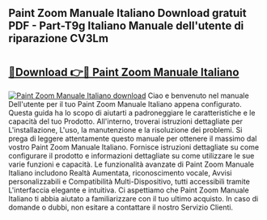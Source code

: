 ## Paint Zoom Manuale Italiano Download gratuit PDF - Part-T9g Italiano Manuale dell'utente di riparazione CV3Lm

# <h2><a href="http://dfee1fm.blite.top/?on=Paint+Zoom+Manuale+Italiano">🔗Download 👉🔴 Paint Zoom Manuale Italiano</a></h2>

[![Paint Zoom Manuale Italiano download](https://i.imgur.com/lujVjoI.png)](http://dfee1fm.blite.top/?on=Paint+Zoom+Manuale+Italiano)
Ciao e benvenuto nel manuale Dell'utente per il tuo Paint Zoom Manuale Italiano appena configurato. Questa guida ha lo scopo di aiutarti a padroneggiare le caratteristiche e le capacità del tuo Prodotto. All'interno, troverai istruzioni dettagliate per L'installazione, L'uso, la manutenzione e la risoluzione dei problemi. Si prega di leggere attentamente questo manuale per ottenere il massimo dal vostro Paint Zoom Manuale Italiano. Fornisce istruzioni dettagliate su come configurare il prodotto e informazioni dettagliate su come utilizzare le sue varie funzioni e capacità. Le funzionalità avanzate di Paint Zoom Manuale Italiano includono Realtà Aumentata, riconoscimento vocale, Avvisi personalizzabili e Compatibilità Multi-Dispositivo, tutti accessibili tramite L'interfaccia elegante e intuitiva. Ci aspettiamo che Paint Zoom Manuale Italiano ti abbia aiutato a familiarizzare con il tuo ultimo acquisto. In caso di domande o dubbi, non esitare a contattare il nostro Servizio Clienti.
